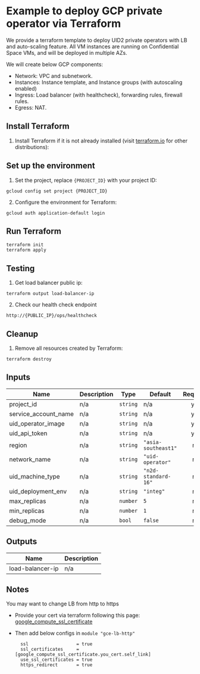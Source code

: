 # Example to deploy GCP private operator via Terraform

We provide a terraform template to deploy UID2 private operators with LB and auto-scaling feature. All VM instances are
running on Confidential Space VMs, and will be deployed in multiple AZs.

We will create below GCP components:

- Network: VPC and subnetwork.
- Instances: Instance template, and Instance groups (with autoscaling enabled)
- Ingress: Load balancer (with healthcheck), forwarding rules, firewall rules.
- Egress: NAT.

## Install Terraform

1. Install Terraform if it is not already installed (visit [terraform.io](https://terraform.io) for other
   distributions):

## Set up the environment

1. Set the project, replace `{PROJECT_ID}` with your project ID:

```
gcloud config set project {PROJECT_ID}
```

2. Configure the environment for Terraform:

```
gcloud auth application-default login
```

## Run Terraform

```
terraform init
terraform apply
```

## Testing

1. Get load balancer public ip:

```
terraform output load-balancer-ip
```

2. Check our health check endpoint

```
http://{PUBLIC_IP}/ops/healthcheck
```

## Cleanup

1. Remove all resources created by Terraform:

```
terraform destroy
```

## Inputs

| Name                 | Description | Type     | Default             | Required |
|----------------------|-------------|----------|---------------------|:--------:|
| project_id           | n/a         | `string` | n/a                 |   yes    |
| service_account_name | n/a         | `string` | n/a                 |   yes    |
| uid_operator_image   | n/a         | `string` | n/a                 |   yes    |
| uid_api_token        | n/a         | `string` | n/a                 |   yes    |
| region               | n/a         | `string` | `"asia-southeast1"` |    no    |
| network_name         | n/a         | `string` | `"uid-operator"`    |    no    |
| uid_machine_type     | n/a         | `string` | `"n2d-standard-16"` |    no    |
| uid_deployment_env   | n/a         | `string` | `"integ"`           |    no    |
| max_replicas         | n/a         | `number` | `5`                 |    no    |
| min_replicas         | n/a         | `number` | `1`                 |    no    |
| debug_mode           | n/a         | `bool`   | `false`             |    no    |

## Outputs

| Name             | Description |
|------------------|-------------|
| load-balancer-ip | n/a         |

## Notes

You may want to change LB from http to https

- Provide your cert via terraform following this page:
  [google_compute_ssl_certificate](https://registry.terraform.io/providers/hashicorp/google/latest/docs/resources/compute_ssl_certificate.html)

- Then add below configs in `module "gce-lb-http"`

  ```
    ssl                  = true
    ssl_certificates     = [google_compute_ssl_certificate.you_cert.self_link]
    use_ssl_certificates = true
    https_redirect       = true
  ```
